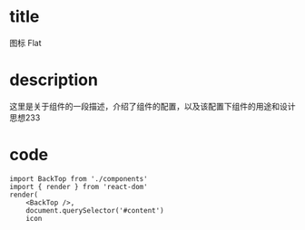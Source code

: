 # title  
图标 Flat

# description  
这里是关于组件的一段描述，介绍了组件的配置，以及该配置下组件的用途和设计思想233

# code
```
import BackTop from './components'
import { render } from 'react-dom'
render(
	<BackTop />, 
	document.querySelector('#content')
	icon
```

